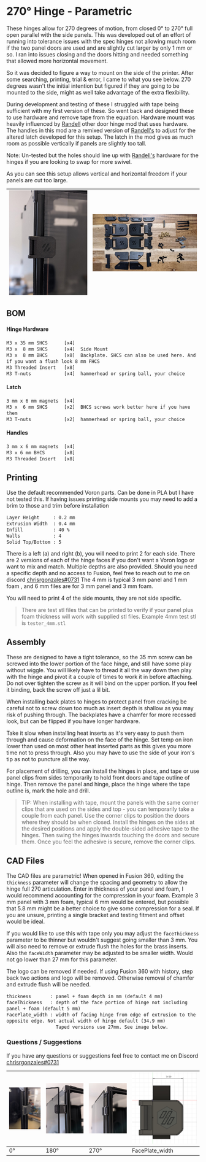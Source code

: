 # 270° Hinge - Parametric

These hinges allow for 270 degrees of motion, from closed 0° to 270° full open parallel with the side panels. This was 
developed out of an effort of running into tolerance issues with the spec hinges not allowing much room if the two panel 
doors are used and are slightly cut larger by only 1 mm or so. I ran into issues closing and the doors hitting and needed 
something that allowed more horizontal movement.

So it was decided to figure a way to mount on the side of the printer. After some searching, printing, trial &amp; error, 
I came to what you see below. 270 degrees wasn't the initial intention but figured if they are going to be mounted to the side, 
might as well take advantage of the extra flexibility.

During development and testing of these I struggled with tape being sufficient with my first version of these. So went back
and designed these to use hardware and remove tape from the equation. Hardware mount was heavily influenced by 
[Randell](../../randell/Door_Hinges) other door hinge mod 
that uses hardware. The handles in this mod are a remixed version of 
[Randell's](../../randell/Door_Hinges) to adjust for the 
altered latch developed for this setup. The latch in the mod gives as much room as possible vertically if panels are
slightly too tall.

Note: Un-tested but the holes should line up with [Randell's](../../randell/Door_Hinges)
hardware for the hinges if you are looking to swap for more swivel.

As you can see this setup allows vertical and horizontal freedom if your panels are cut too large.

![installed](Images/installed-0-closed.jpg) | ![PARTS](Images/parts.jpg)
--- | ---

## BOM

#### Hinge Hardware
```
M3 x 35 mm SHCS      [x4]
M3 x  8 mm SHCS      [x4]  Side Mount
M3 x  8 mm BHCS      [x8]  Backplate. SHCS can also be used here. And if you want a flush look 8 mm FHCS
M3 Threaded Insert   [x8]
M3 T-nuts            [x4]  hammerhead or spring ball, your choice
```

#### Latch
```
3 mm x 6 mm magnets  [x4]
M3 x  6 mm SHCS      [x2]  BHCS screws work better here if you have them
M3 T-nuts            [x2]  hammerhead or spring ball, your choice
```

#### Handles
```
3 mm x 6 mm magnets  [x4]
M3 x 6 mm BHCS       [x8]
M3 Threaded Insert   [x8]
```

## Printing
Use the default recommended Voron parts. Can be done in PLA but I have not tested this. If having issues printing side mounts
you may need to add a brim to those and trim before installation

```
Layer Height     : 0.2 mm 
Extrusion Width  : 0.4 mm
Infill           : 40 %
Walls            : 4
Solid Top/Bottom : 5  
```
There is a left (a) and right (b), you will need to print 2 for each side. There are 2 versions of each of the hinge faces
if you don't want a Voron logo or want to mix and match. Multiple depths are also provided. Should you need a specific 
depth and no access to Fusion, feel free to reach out to me on discord [chrisrgonzales#0731](https://discord.com/users/chrisrgonzales#0731) 
The 4 mm is typical 3 mm panel and 1 mm foam , and 6 mm files are for 3 mm panel and 3 mm foam.

You will need to print 4 of the side mounts, they are not side specific.

> There are test stl files that can be printed to verify if your panel plus foam thickness will work with supplied stl
> files. Example 4mm test stl is  `tester_4mm.stl`

## Assembly
These are designed to have a tight tolerance, so the 35 mm screw can be screwed into the lower portion of the face hinge, 
and still have some play without wiggle. You will likely have to thread it all the way down then play with the hinge and 
pivot it a couple of times to work it in before attaching. Do not over tighten the screw as it will bind on the upper portion. 
If you feel it binding, back the screw off just a lil bit.

When installing back plates to hinges to protect panel from cracking be careful not to screw down too much as insert depth 
is shallow as you may risk of pushing through. The backplates have a chamfer for more recessed look, but can be flipped 
if you have longer hardware.

Take it slow when installing heat inserts as it's very easy to push them through and cause deformation on the face of the hinge.
Set temp on iron lower than used on most other heat inserted parts as this gives you more time not to press through. Also 
you may have to use the side of your iron's tip as not to puncture all the way.

For placement of drilling, you can install the hinges in place, and tape or use panel clips from sides temporarily to hold
front doors and tape outline of hinge. Then remove the panel and hinge, place the hinge where the tape outline is, mark the hole and drill.

> TIP: When installing with tape, mount the panels with the same corner clips that are used on the sides and top - you 
> can temporarily take a couple from each panel. Use the corner clips to position the doors where they should be when 
> closed. Install the hinges on the sides at the desired positions and apply the double-sided adhesive tape to the hinges. 
> Then swing the hinges inwards touching the doors and secure them. Once you feel the adhesive is secure, remove the 
> corner clips.

## CAD Files

The CAD files are parametric! When opened in Fusion 360, editing the `thickness` parameter will change the spacing and 
geometry to allow the hinge full 270 articulation. Enter in thickness of your panel and foam, I would recommend 
accounting for the compression in your foam. Example 3 mm panel with 3 mm foam, typical 6 mm would be entered, but possible
that 5.8 mm might be a better choice to give some compression for a seal. If you are unsure, printing a single bracket and
testing fitment and offset would be ideal.

If you would like to use this with tape only you may adjust the `faceThickness` parameter to be thinner but wouldn't 
suggest going smaller than 3 mm. You will also need to remove or extrude flush the holes for the brass inserts. Also the
`faceWidth` parameter may be adjusted to be smaller width. Would not go lower than 27 mm for this parameter.

The logo can be removed if needed. If using Fusion 360 with history, step back two actions and logo will be removed. 
Otherwise removal of chamfer and extrude flush will be needed.

```
thickness       : panel + foam depth in mm (default 4 mm)
faceThickness   : depth of the face portion of hinge not including panel + foam (default 5 mm)
FacePlate_width : width of facing hinge from edge of extrusion to the opposite edge. Not actual width of hinge default (34.9 mm)
                  Taped versions use 27mm. See image below.
```


### Questions / Suggestions
If you have any questions or suggestions feel free to contact me on Discord [chrisrgonzales#0731](https://discord.com/users/chrisrgonzales#0731)

![](Images/installed-close.jpg)  |  ![](Images/installed-180.jpg) |  ![](Images/installed-270.jpg) | ![](Images/FacePlate_width.jpg)
 --- | --- | --- | ---
 0° |  180° |  270° | FacePlate_width